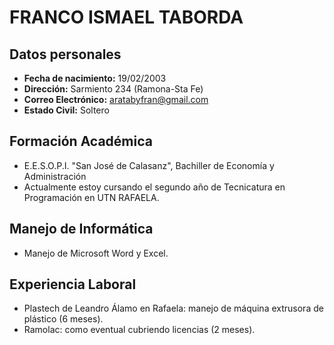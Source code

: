 # FRANCO ISMAEL TABORDA

## Datos personales
- **Fecha de nacimiento:** 19/02/2003
- **Dirección:** Sarmiento 234 (Ramona-Sta Fe)
- **Correo Electrónico:** aratabyfran@gmail.com
- **Estado Civil:** Soltero

## Formación Académica
- E.E.S.O.P.I. "San José de Calasanz", Bachiller de Economía y Administración
- Actualmente estoy cursando el segundo año de Tecnicatura en Programación en UTN RAFAELA.

## Manejo de Informática
- Manejo de Microsoft Word y Excel.

## Experiencia Laboral
- Plastech de Leandro Álamo en Rafaela: manejo de máquina extrusora de plástico (6 meses).
- Ramolac: como eventual cubriendo licencias (2 meses).